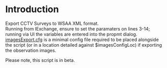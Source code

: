 # Introduction
Export CCTV Surveys to WSAA XML format.  
Running from IExchange, ensure to set the paramaters on lines 3-14; running via UI the variables are entered into the propmt dialog.  
[imagesExport.cfg](./imagesExport.cfg) is a minimal config file required to be placed alongside the script (or in a location detailed against $imagesConfigLoc) if exporting the observation images.  

Please note, this script is in beta.  
